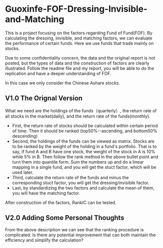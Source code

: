 # Guoxinfe-FOF-Dressing-Invisible-and-Matching

This is a project focusing on the factors regarding Fund of Fund(FOF). By calculating the dressing, invisible, and matching factors, we can evaluate the performance of certain funds. Here we use funds that trade mainly on stocks.

Due to some confidentiality concern, the data and the original report is not posted, but the types of data and the construction of factors are clearly illustrated. Follow the readme file and my report, you will be able to do the replication and have a deeper understanding of FOF.

In this case we only consider the Chinese Ashare stocks.

## V1.0 The Orignal Version 

What we need are the holdings of the funds（quarterly）, the return rate of all stocks in the market(daily), and the return rate of the funds(monthly).

* First, the return rate of stocks should be calculated within certain period of time. Then it should be ranked (top50%--ascending, and bottom50% descending)
* Second, the holdings of the funds can be viewed as matrix. Stocks are to be ranked by the weight of the holding in a fund's portfolio. That is to say, if fund A and B have one stock, the weight of the stock in A is 10% while 5% in B. Then follow the rank method in the above bullet point and turn them into quantile form. Sum the numbers up and do a linear mapping in a single fund, and you will get the stuct factor, which will be used later.
* Third, calculate the return rate of the funds and minus the corresponding stuct factor, you will get the dressing/invisible factor.
* Last, by standardizing the two factors and calculate the mean of them, you will have the matching factor.

After construction of the factors, RankIC can be tested.

## V2.0 Adding Some Personal Thoughts

From the above description we can see that the ranking procedure is complicated. Is there any potential improvement that can both maintain the efficiency and simplify the calculation?
